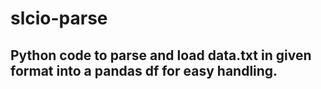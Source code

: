 # slcio-parse

## Python code to parse and load data.txt in given format into a pandas df for easy handling.
